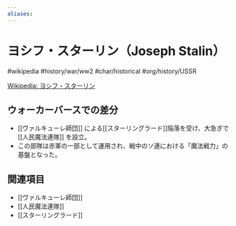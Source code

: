```yaml
---
aliases:
---
```

# ヨシフ・スターリン（Joseph Stalin）
#wikipedia  #history/war/ww2  #char/historical #org/history/USSR

[Wikipedia: ヨシフ・スターリン](https://ja.wikipedia.org/wiki/%E3%83%A8%E3%82%B7%E3%83%95%E3%83%BB%E3%82%B9%E3%82%BF%E3%83%BC%E3%83%AA%E3%83%B3)

## ウォーカーバースでの差分
- [[ヴァルキューレ師団]] による[[スターリングラード]]陥落を受け、大急ぎで [[人民魔法連隊]] を設立。  
- この部隊は赤軍の一部として運用され、戦中のソ連における「魔法戦力」の基盤となった。  

## 関連項目
- [[ヴァルキューレ師団]]  
- [[人民魔法連隊]]  
- [[スターリングラード]]